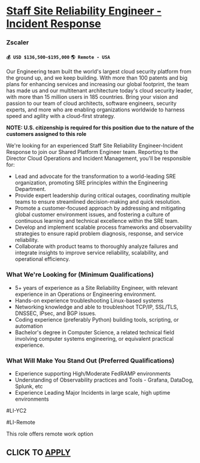 # [Staff Site Reliability Engineer - Incident Response](https://www.remotewlb.com/apply/staff-site-reliability-engineer-incident-response)  
### Zscaler  
#### `💰 USD $136,500~$195,000` `🌎 Remote - USA`  

Our Engineering team built the world's largest cloud security platform from the ground up, and we keep building. With more than 100 patents and big plans for enhancing services and increasing our global footprint, the team has made us and our multitenant architecture today's cloud security leader, with more than 15 million users in 185 countries. Bring your vision and passion to our team of cloud architects, software engineers, security experts, and more who are enabling organizations worldwide to harness speed and agility with a cloud-first strategy.

**NOTE: U.S. citizenship is required for this position due to the nature of the customers assigned to this role**

We're looking for an experienced Staff Site Reliability Engineer-Incident Response to join our Shared Platform Engineer team. Reporting to the Director Cloud Operations and Incident Management, you'll be responsible for:

  * Lead and advocate for the transformation to a world-leading SRE organization, promoting SRE principles within the Engineering Department.
  * Provide expert leadership during critical outages, coordinating multiple teams to ensure streamlined decision-making and quick resolution.
  * Promote a customer-focused approach by addressing and mitigating global customer environment issues, and fostering a culture of continuous learning and technical excellence within the SRE team.
  * Develop and implement scalable process frameworks and observability strategies to ensure rapid problem diagnosis, response, and service reliability.
  * Collaborate with product teams to thoroughly analyze failures and integrate insights to improve service reliability, scalability, and operational efficiency.

### What We're Looking for (Minimum Qualifications)

  * 5+ years of experience as a Site Reliability Engineer, with relevant experience in an Operations or Engineering environment.
  * Hands-on experience troubleshooting Linux-based systems
  * Networking knowledge and able to troubleshoot TCP/IP, SSL/TLS, DNSSEC, IPsec, and BGP issues.
  * Coding experience (preferably Python) building tools, scripting, or automation
  * Bachelor's degree in Computer Science, a related technical field involving computer systems engineering, or equivalent practical experience.

### What Will Make You Stand Out (Preferred Qualifications)

  * Experience supporting High/Moderate FedRAMP environments
  * Understanding of Observability practices and Tools - Grafana, DataDog, Splunk, etc
  * Experience Leading Major Incidents in large scale, high uptime environments

#LI-YC2

#LI-Remote

This role offers remote work option

  
## CLICK TO [APPLY](https://www.remotewlb.com/apply/staff-site-reliability-engineer-incident-response)

